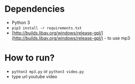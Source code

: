# Dependencies
- Python 3
- `pip3 install -r requirements.txt`
- [http://builds.libav.org/windows/release-gpl/](http://builds.libav.org/windows/release-gpl/) - to use mp3

# How to run?
- `python3 mp3.py` or `python3 video.py`
- type url youtube video
